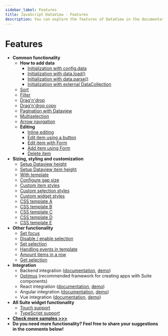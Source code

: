 ```yaml
---
sidebar_label: Features
title: JavaScript DataView - Features 
description: You can explore the features of DataView in the documentation of the DHTMLX JavaScript UI library. Browse developer guides and API reference, try out code examples and live demos, and download a free 30-day evaluation version of DHTMLX Suite 7.
---
```


# Features

- **Common functionality**
  - **How to add data**
    - [Initialization with config.data](https://snippet.dhtmlx.com/s547z4xr)
    - [Initialization with data.load()](https://snippet.dhtmlx.com/7rjmp5ol)
    - [Initialization with data.parse()](https://snippet.dhtmlx.com/shhsmgrq)
    - [Initialization with external DataCollection](https://snippet.dhtmlx.com/t632x22i)
  - [Sort](https://snippet.dhtmlx.com/mix83emb)
  - [Filter](https://snippet.dhtmlx.com/8f970hby)
  - [Drag'n'drop](https://snippet.dhtmlx.com/nia2e5a9)
  - [Drag'n'drop copy](https://snippet.dhtmlx.com/h89c3gl3)
  - [Pagination with Dataview](https://snippet.dhtmlx.com/xmf0lx8z)
  - [Multiselection](https://snippet.dhtmlx.com/g0xwdx10)
  - [Arrow navigation](https://snippet.dhtmlx.com/u7mgoly9)
  - **Editing**
    - [Inline editing](https://snippet.dhtmlx.com/m8fbqcza)
    - [Edit item using a button](https://snippet.dhtmlx.com/i09isp2d)
    - [Edit item with Form](https://snippet.dhtmlx.com/we9vm6iz)
    - [Add item using Form](https://snippet.dhtmlx.com/k4sbj47b)
    - [Delete item](https://snippet.dhtmlx.com/i5cjuj2y)
- **Sizing, styling and customization**
  - [Setup Dataview height](https://snippet.dhtmlx.com/g1k2l4q0)
  - [Setup Dataview item height](https://snippet.dhtmlx.com/cth9mwrf)
  - [With template](https://snippet.dhtmlx.com/d6l6grr7)
  - [Configure gap size](https://snippet.dhtmlx.com/ozsuww1q)
  - [Custom item styles](https://snippet.dhtmlx.com/kpnzizbf)
  - [Custom selection styles](https://snippet.dhtmlx.com/n98tzmzp)
  - [Custom widget styles](https://snippet.dhtmlx.com/j1yv94o8)
  - [CSS template A](https://snippet.dhtmlx.com/dataview_template_a)
  - [CSS template B](https://snippet.dhtmlx.com/dataview_template_b)
  - [CSS template C](https://snippet.dhtmlx.com/dataview_template_c)
  - [CSS template D](https://snippet.dhtmlx.com/dataview_template_d)
  - [CSS template E](https://snippet.dhtmlx.com/dataview_template_e)
- **Other functionality**
  - [Set focus](https://snippet.dhtmlx.com/4l38pct7)
  - [Disable / enable selection](https://snippet.dhtmlx.com/kn42gb50)
  - [Set selection](https://snippet.dhtmlx.com/8li8wi20)
  - [Handling events in template](https://snippet.dhtmlx.com/26873eql)
  - [Amount items in a row](https://snippet.dhtmlx.com/de4r8km3)
  - [Get selection](https://snippet.dhtmlx.com/uop0vy8u)
- **Integration**
  - Backend integration ([documentation](integration/suite_and_backend.md), [demo](https://github.com/DHTMLX/nodejs-suite-demo))
  - [Optimus](optimus_guides/index.md) (recommended framework for creating apps with Suite components)
  - React integration ([documentation](integration/suite_and_react.md), [demo](https://github.com/DHTMLX/react-widgets))
  - Angular integration ([documentation](integration/suite_and_angular.md), [demo](https://github.com/DHTMLX/angular-suite-demo))
  - Vue integration ([documentation](integration/suite_and_vue.md), [demo](https://github.com/DHTMLX/vue-suite-demo))
- **All Suite widget functionality**
  - [Touch support](https://snippet.dhtmlx.com/q3cu6x1a)
  - [TypeScript support](common_features/using_typescript.md)
- [**Check more samples >>>**](https://snippet.dhtmlx.com/all?text=dataview)
- **Do you need more functionality? Feel free to share your suggestions in the comments below!**
